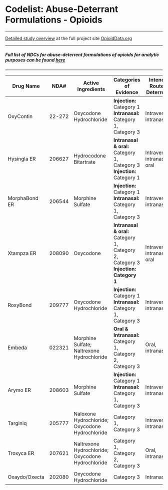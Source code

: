 # Codelist: Abuse-Deterrant Formulations - Opioids

_____

[Detailed study overview](https://www.opioiddata.org/studies/counfounding-opioid-safety-studies/) at the full project site [OpioidData.org](https://www.opioiddata.org)
<br>

_____

##### **Full list of NDCs for abuse-deterrent formulations of opioids for analytic purposes can be found [here](ADF_NDCs.csv)**

_____

|Drug Name|NDA#|Active Ingredients|Categories of Evidence|Intended Route of Deterrence|FDA Reference|Status|ER/IR|NDCs|FDA Documentation|
|---|---|---|--------|----------|------|---|---|---|---|
|OxyContin|22-272|Oxycodone Hydrochloride|**Injection:** Category 1<br>**Intranasal:** Category 1, Category 3|Intravenous, intranasal|[Drugs@FDA: OxyContin](https://www.accessdata.fda.gov/scripts/cder/daf/index.cfm?event=overview.process&varApplNo=022272)|Active|ER|[OxyContin NDCs](OxyContin/oxycontin_NDCs.csv)|[OxyContin Documentation](OxyContin)|
|Hysingla ER|206627|Hydrocodone Bitartrate|**Intranasal & oral:** Category 1, Category 3<br>**Injection:** Category 1|Intravenous, intranasal, oral|[Drugs@FDA: Hysingla ER](https://www.accessdata.fda.gov/scripts/cder/daf/index.cfm?event=overview.process&varApplNo=206627)|Active|ER|[Hysingla NDCs](Hysingla_ER/hysingla_NDCs.csv)|[Hysingla Documentation](Hysingla_ER)|
|MorphaBond ER|206544|Morphine Sulfate|**Injection:** Category 1<br>**Intranasal:** Category 1, Category 3|Intravenous, intranasal|[Drugs@FDA: MorphaBond ER](https://www.accessdata.fda.gov/scripts/cder/daf/index.cfm?event=overview.process&varApplNo=206544)|Discontinued|ER|[MorphaBond NDCs](MorphaBond_ER/morphabond_NDCs.csv)|[MorphaBond Documentation](MorphaBond_ER)|
|Xtampza ER|208090|Oxycodone|**Intranasal & oral:** Category 1, Category 2, Category 3<br>**Injection: Category 1**|	Intravenous, intranasal, oral|[Drugs@FDA: Xtampza ER](https://www.accessdata.fda.gov/scripts/cder/daf/index.cfm?event=overview.process&varApplNo=208090)|Active|ER|[Xtampza NDCs](Xtampza_ER/xtampza_NDCs.csv)|[Xtampza Documentation](Xtampza)|
|RoxyBond|209777|Oxycodone Hydrochloride|**Injection:** Category 1<br>**Intranasal:** Category 1, Category 3|Intravenous, intranasal|[Drugs@FDA: RoxyBond](https://www.accessdata.fda.gov/scripts/cder/daf/index.cfm?event=overview.process&varApplNo=209777)|Discontinued|IR| |[RoxyBond Documentation](RoxyBond)|
|Embeda|022321|Morphine Sulfate; Naltrexone Hydrochloride|**Oral & Intranasal:** Category 1, Category 2, Category 3|Oral, intranasal|[Drugs@FDA: Embeda](https://www.accessdata.fda.gov/scripts/cder/daf/index.cfm?event=BasicSearch.process)|Discontinued|ER|[Embeda NDCs](Embeda/embeda_NDCs.csv)|[Embeda Documentation](Embeda)|
|Arymo ER|208603|Morphine Sulfate|**Injection:** Category 1<br>**Intranasal:** Category 1, Category 3|Intravenous, intranasal|[Drugs@FDA: Arymo ER](https://www.accessdata.fda.gov/scripts/cder/daf/index.cfm?event=BasicSearch.process)|Discontinued|ER|[Arymo NDCs](Arymo_ER/arymo_NDCs.csv)|[Arymo Documentation](Arymo)|
|Targiniq|205777|Naloxone Hydrochloride; Oxycodone Hydrochloride|Category 1, Category 3|Intravenous, intranasal|[Drugs@FDA: Targiniq](https://www.accessdata.fda.gov/scripts/cder/daf/index.cfm?event=BasicSearch.process)|Discontinued|ER| |[Targiniq Documentation](Targiniq)|
|Troxyca ER|207621|Naltrexone Hydrochloride; Oxycodone Hydrochloride|Category 1, Category 2, Category 3|Oral, intranasal|[Drugs@FDA: Troxyca ER](https://www.accessdata.fda.gov/scripts/cder/daf/index.cfm?event=BasicSearch.process)|Discontinued|ER| |[Troxyca Documentation](Troxyca)|
|Oxaydo/Oxecta|202080|Oxycodone Hydrochloride|Category 3|Intranasal|[Drugs@FDA: Oxaydo](https://www.accessdata.fda.gov/scripts/cder/daf/index.cfm?event=BasicSearch.process)|Active|IR|[Oxaydo/Oxecta NDCs](Oxaydo/oxaydo_NDCs.csv)|[Oxaydo Documentation](Oxaydo)|
